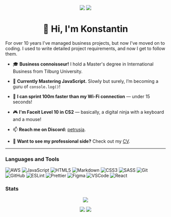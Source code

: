 <p align="center"> 
  <img src="https://komarev.com/ghpvc/?username=petruse4ka&label=Profile%20views&color=0e75b6&style=flat"/> 
  <a href="https://www.codewars.com/users/rsschool_3d6eff670896dabc"><img src="https://www.codewars.com/users/rsschool_3d6eff670896dabc/badges/micro"/></a> 
</p>

<h1 align="center"> 👋 Hi, I'm Konstantin </h1>

<p align="left">For over 10 years I've managed business projects, but now I've moved on to coding. I used to write detailed project requirements, and now I get to follow them.</p>

- 🎓 **Business connoisseur!** I hold a Master's degree in International Business from Tilburg University.
  
- 🌱 **Currently Mastering JavaScript.** Slowly but surely, I’m becoming a guru of `console.log()`!

- 🏃 **I can sprint 100m faster than my Wi-Fi connection** — under 15 seconds! 

- 🎮 **I'm Faceit Level 10 in CS2** — basically, a digital ninja with a keyboard and a mouse!

- 📫 **Reach me on Discord:** [petrusja](https://discordapp.com/users/448093026095595530).

- 📄 **Want to see my professional side?** Check out my [CV](https://petruse4ka.github.io/rsschool-cv/).

---

<h3 align="left">Languages and Tools</h3>
<p align="left">
  <img src="https://img.shields.io/badge/Aws-232F3E?style=for-the-badge&logo=amazonaws&logoColor=white" alt="AWS"/>
  <img src="https://img.shields.io/badge/Javascript-F7DF1E?style=for-the-badge&logo=javascript&logoColor=white" alt="JavaScript"/>
  <img src="https://img.shields.io/badge/HTML5-E34F26?style=for-the-badge&logo=html5&logoColor=white" alt="HTML5"/>
  <img src="https://img.shields.io/badge/Markdown-000000?style=for-the-badge&logo=markdown&logoColor=white" alt="Markdown"/>
  <img src="https://img.shields.io/badge/CSS3-1572B6?style=for-the-badge&logo=css3&logoColor=white" alt="CSS3"/>
  <img src="https://img.shields.io/badge/SASS-CC6699?style=for-the-badge&logo=sass&logoColor=white" alt="SASS"/>
  <img src="https://img.shields.io/badge/Git-F05032?style=for-the-badge&logo=git&logoColor=white" alt="Git"/>
  <img src="https://img.shields.io/badge/GitHub-181717?style=for-the-badge&logo=github&logoColor=white" alt="GitHub"/>
  <img src="https://img.shields.io/badge/Eslint-4B32C3?style=for-the-badge&logo=eslint&logoColor=white" alt="ESLint"/>
  <img src="https://img.shields.io/badge/Prettier-F7B93E?style=for-the-badge&logo=prettier&logoColor=263238" alt="Prettier"/>
  <img src="https://img.shields.io/badge/Figma-F24E1E?style=for-the-badge&logo=figma&logoColor=white" alt="Figma"/>
  <img src="https://img.shields.io/badge/Visual%20Studio%20Code-007ACC?style=for-the-badge&logo=visualstudiocode&logoColor=white" alt="VSCode"/>
  <img src="https://img.shields.io/badge/React-61DAFB?style=for-the-badge&logo=react&logoColor=black" alt="React"/>
</p>

<h3 align="left">Stats</h3>
<p align="center">
  <a href="https://github.com/ryo-ma/github-profile-trophy">
    <img src="https://github-profile-trophy.vercel.app/?username=petruse4ka&theme=onedark&margin-w=15&margin-h=15"/>
  </a>
</p>

<p align="center">
  <img src="http://github-profile-summary-cards.vercel.app/api/cards/most-commit-language?username=petruse4ka&theme=react"/>
  <img src="http://github-profile-summary-cards.vercel.app/api/cards/stats?username=petruse4ka&theme=react"/>
</p>


